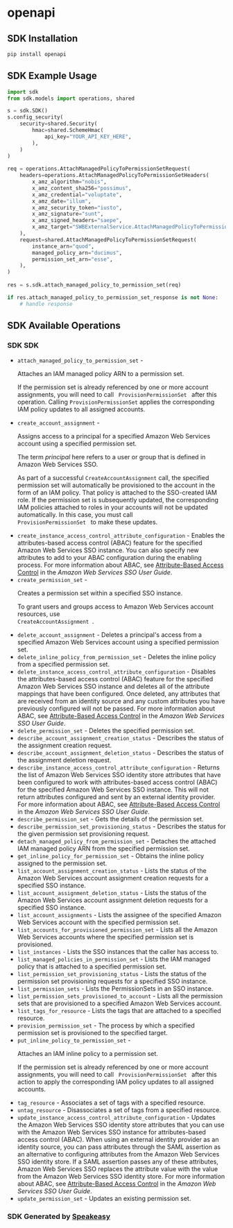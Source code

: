 # openapi

<!-- Start SDK Installation -->
## SDK Installation

```bash
pip install openapi
```
<!-- End SDK Installation -->

<!-- Start SDK Example Usage -->
## SDK Example Usage

```python
import sdk
from sdk.models import operations, shared

s = sdk.SDK()
s.config_security(
    security=shared.Security(
        hmac=shared.SchemeHmac(
            api_key="YOUR_API_KEY_HERE",
        ),
    )
)
    
req = operations.AttachManagedPolicyToPermissionSetRequest(
    headers=operations.AttachManagedPolicyToPermissionSetHeaders(
        x_amz_algorithm="nobis",
        x_amz_content_sha256="possimus",
        x_amz_credential="voluptate",
        x_amz_date="illum",
        x_amz_security_token="iusto",
        x_amz_signature="sunt",
        x_amz_signed_headers="saepe",
        x_amz_target="SWBExternalService.AttachManagedPolicyToPermissionSet",
    ),
    request=shared.AttachManagedPolicyToPermissionSetRequest(
        instance_arn="quod",
        managed_policy_arn="ducimus",
        permission_set_arn="esse",
    ),
)
    
res = s.sdk.attach_managed_policy_to_permission_set(req)

if res.attach_managed_policy_to_permission_set_response is not None:
    # handle response
```
<!-- End SDK Example Usage -->

<!-- Start SDK Available Operations -->
## SDK Available Operations

### SDK SDK

* `attach_managed_policy_to_permission_set` - <p>Attaches an IAM managed policy ARN to a permission set.</p> <note> <p>If the permission set is already referenced by one or more account assignments, you will need to call <code> <a>ProvisionPermissionSet</a> </code> after this operation. Calling <code>ProvisionPermissionSet</code> applies the corresponding IAM policy updates to all assigned accounts.</p> </note>
* `create_account_assignment` - <p>Assigns access to a principal for a specified Amazon Web Services account using a specified permission set.</p> <note> <p>The term <i>principal</i> here refers to a user or group that is defined in Amazon Web Services SSO.</p> </note> <note> <p>As part of a successful <code>CreateAccountAssignment</code> call, the specified permission set will automatically be provisioned to the account in the form of an IAM policy. That policy is attached to the SSO-created IAM role. If the permission set is subsequently updated, the corresponding IAM policies attached to roles in your accounts will not be updated automatically. In this case, you must call <code> <a>ProvisionPermissionSet</a> </code> to make these updates.</p> </note>
* `create_instance_access_control_attribute_configuration` - Enables the attributes-based access control (ABAC) feature for the specified Amazon Web Services SSO instance. You can also specify new attributes to add to your ABAC configuration during the enabling process. For more information about ABAC, see <a href="/singlesignon/latest/userguide/abac.html">Attribute-Based Access Control</a> in the <i>Amazon Web Services SSO User Guide</i>.
* `create_permission_set` - <p>Creates a permission set within a specified SSO instance.</p> <note> <p>To grant users and groups access to Amazon Web Services account resources, use <code> <a>CreateAccountAssignment</a> </code>.</p> </note>
* `delete_account_assignment` - Deletes a principal's access from a specified Amazon Web Services account using a specified permission set.
* `delete_inline_policy_from_permission_set` - Deletes the inline policy from a specified permission set.
* `delete_instance_access_control_attribute_configuration` - Disables the attributes-based access control (ABAC) feature for the specified Amazon Web Services SSO instance and deletes all of the attribute mappings that have been configured. Once deleted, any attributes that are received from an identity source and any custom attributes you have previously configured will not be passed. For more information about ABAC, see <a href="/singlesignon/latest/userguide/abac.html">Attribute-Based Access Control</a> in the <i>Amazon Web Services SSO User Guide</i>.
* `delete_permission_set` - Deletes the specified permission set.
* `describe_account_assignment_creation_status` - Describes the status of the assignment creation request.
* `describe_account_assignment_deletion_status` - Describes the status of the assignment deletion request.
* `describe_instance_access_control_attribute_configuration` - Returns the list of Amazon Web Services SSO identity store attributes that have been configured to work with attributes-based access control (ABAC) for the specified Amazon Web Services SSO instance. This will not return attributes configured and sent by an external identity provider. For more information about ABAC, see <a href="/singlesignon/latest/userguide/abac.html">Attribute-Based Access Control</a> in the <i>Amazon Web Services SSO User Guide</i>.
* `describe_permission_set` - Gets the details of the permission set.
* `describe_permission_set_provisioning_status` - Describes the status for the given permission set provisioning request.
* `detach_managed_policy_from_permission_set` - Detaches the attached IAM managed policy ARN from the specified permission set.
* `get_inline_policy_for_permission_set` - Obtains the inline policy assigned to the permission set.
* `list_account_assignment_creation_status` - Lists the status of the Amazon Web Services account assignment creation requests for a specified SSO instance.
* `list_account_assignment_deletion_status` - Lists the status of the Amazon Web Services account assignment deletion requests for a specified SSO instance.
* `list_account_assignments` - Lists the assignee of the specified Amazon Web Services account with the specified permission set.
* `list_accounts_for_provisioned_permission_set` - Lists all the Amazon Web Services accounts where the specified permission set is provisioned.
* `list_instances` - Lists the SSO instances that the caller has access to.
* `list_managed_policies_in_permission_set` - Lists the IAM managed policy that is attached to a specified permission set.
* `list_permission_set_provisioning_status` - Lists the status of the permission set provisioning requests for a specified SSO instance.
* `list_permission_sets` - Lists the <a>PermissionSet</a>s in an SSO instance.
* `list_permission_sets_provisioned_to_account` - Lists all the permission sets that are provisioned to a specified Amazon Web Services account.
* `list_tags_for_resource` - Lists the tags that are attached to a specified resource.
* `provision_permission_set` - The process by which a specified permission set is provisioned to the specified target.
* `put_inline_policy_to_permission_set` - <p>Attaches an IAM inline policy to a permission set.</p> <note> <p>If the permission set is already referenced by one or more account assignments, you will need to call <code> <a>ProvisionPermissionSet</a> </code> after this action to apply the corresponding IAM policy updates to all assigned accounts.</p> </note>
* `tag_resource` - Associates a set of tags with a specified resource.
* `untag_resource` - Disassociates a set of tags from a specified resource.
* `update_instance_access_control_attribute_configuration` - Updates the Amazon Web Services SSO identity store attributes that you can use with the Amazon Web Services SSO instance for attributes-based access control (ABAC). When using an external identity provider as an identity source, you can pass attributes through the SAML assertion as an alternative to configuring attributes from the Amazon Web Services SSO identity store. If a SAML assertion passes any of these attributes, Amazon Web Services SSO replaces the attribute value with the value from the Amazon Web Services SSO identity store. For more information about ABAC, see <a href="/singlesignon/latest/userguide/abac.html">Attribute-Based Access Control</a> in the <i>Amazon Web Services SSO User Guide</i>.
* `update_permission_set` - Updates an existing permission set.

<!-- End SDK Available Operations -->

### SDK Generated by [Speakeasy](https://docs.speakeasyapi.dev/docs/using-speakeasy/client-sdks)

